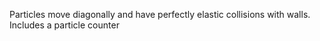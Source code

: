 Particles move diagonally and have perfectly elastic collisions with walls. Includes a particle counter
